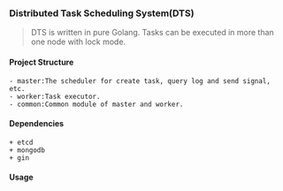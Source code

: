 ### Distributed Task Scheduling System(DTS)

> DTS is written in pure Golang.
> Tasks can be executed in more than one node with lock mode.

#### Project Structure
    - master:The scheduler for create task, query log and send signal, etc.
    - worker:Task executor.
    - common:Common module of master and worker.

#### Dependencies
    + etcd
    + mongodb
    + gin

#### Usage
